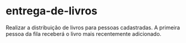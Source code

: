 # entrega-de-livros
Realizar a distribuição de livros para pessoas cadastradas. A primeira pessoa da fila receberá o livro mais recentemente adicionado.
